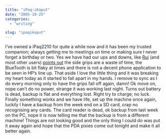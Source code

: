 ```yaml
---
title: "iPaq:iKaput"
date: "2005-10-25"
categories: 
  - "writing"

slug: "ipaqikaput"
---
```


I’ve owned a iPaq2210 for quite a while now and it has been my trusted companion; always getting me to meetings on time or making sure I never forget a birthday or two. Yes we have had our ups and downs, like [Rui](http://the.taoofmac.com/space/) (and most other users) [points out](http://the.taoofmac.com/space/Pocket%20PC/iPAQ%202215) the side grips are a waste of time, the BlueTooth is bit flaky at times and there is not a decent phone application to be seen in HP’s line up. That aside I love the little thing and it was breaking my heart today as it started to fall apart in my hands. I remove to sync as I do every morning only to have the grips fall off again, damn! Ok move on, nope can’t do no power, strange it was working last night. Turns out battery is dead, backup is flat and everything lost. Right try to charge; no luck. Finally something works and we have life, set up the machine once again, luckily I have a backup from the week end on a SD card, crap no recognising any cards. The card reader is dead, ok backup from last week on the PC, nope it is now telling me that the backup is from a different machine! Things are not looking good and the only thing I could do was put it away again and hope that the PDA pixies come out tonight and make it all better again.

